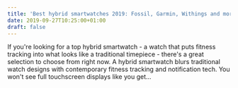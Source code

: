 ```yaml
---
title: 'Best hybrid smartwatches 2019: Fossil, Garmin, Withings and more'
date: 2019-09-27T10:25:00+01:00
draft: false
---
```


If you're looking for a top hybrid smartwatch - a watch that puts fitness tracking into what looks like a traditional timepiece - there's a great selection to choose from right now. A hybrid smartwatch blurs traditional watch designs with contemporary fitness tracking and notification tech. You won't see full touchscreen displays like you get…